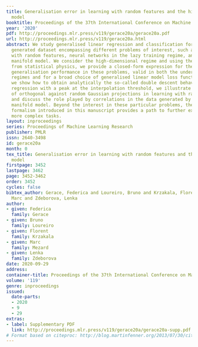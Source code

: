 ```yaml
---
title: Generalisation error in learning with random features and the hidden manifold
  model
booktitle: Proceedings of the 37th International Conference on Machine Learning
year: '2020'
pdf: http://proceedings.mlr.press/v119/gerace20a/gerace20a.pdf
url: http://proceedings.mlr.press/v119/gerace20a.html
abstract: We study generalised linear regression and classification for a synthetically
  generated dataset encompassing different problems of interest, such as learning
  with random features, neural networks in the lazy training regime, and the hidden
  manifold model. We consider the high-dimensional regime and using the replica method
  from statistical physics, we provide a closed-form expression for the asymptotic
  generalisation performance in these problems, valid in both the under- and over-parametrised
  regimes and for a broad choice of generalised linear model loss functions. In particular,
  we show how to obtain analytically the so-called double descent behaviour for logistic
  regression with a peak at the interpolation threshold, we illustrate the superiority
  of orthogonal against random Gaussian projections in learning with random features,
  and discuss the role played by correlations in the data generated by the hidden
  manifold model. Beyond the interest in these particular problems, the theoretical
  formalism introduced in this manuscript provides a path to further extensions to
  more complex tasks.
layout: inproceedings
series: Proceedings of Machine Learning Research
publisher: PMLR
issn: 2640-3498
id: gerace20a
month: 0
tex_title: Generalisation error in learning with random features and the hidden manifold
  model
firstpage: 3452
lastpage: 3462
page: 3452-3462
order: 3452
cycles: false
bibtex_author: Gerace, Federica and Loureiro, Bruno and Krzakala, Florent and Mezard,
  Marc and Zdeborova, Lenka
author:
- given: Federica
  family: Gerace
- given: Bruno
  family: Loureiro
- given: Florent
  family: Krzakala
- given: Marc
  family: Mezard
- given: Lenka
  family: Zdeborova
date: 2020-09-29
address: 
container-title: Proceedings of the 37th International Conference on Machine Learning
volume: '119'
genre: inproceedings
issued:
  date-parts:
  - 2020
  - 9
  - 29
extras:
- label: Supplementary PDF
  link: http://proceedings.mlr.press/v119/gerace20a/gerace20a-supp.pdf
# Format based on citeproc: http://blog.martinfenner.org/2013/07/30/citeproc-yaml-for-bibliographies/
---
```

